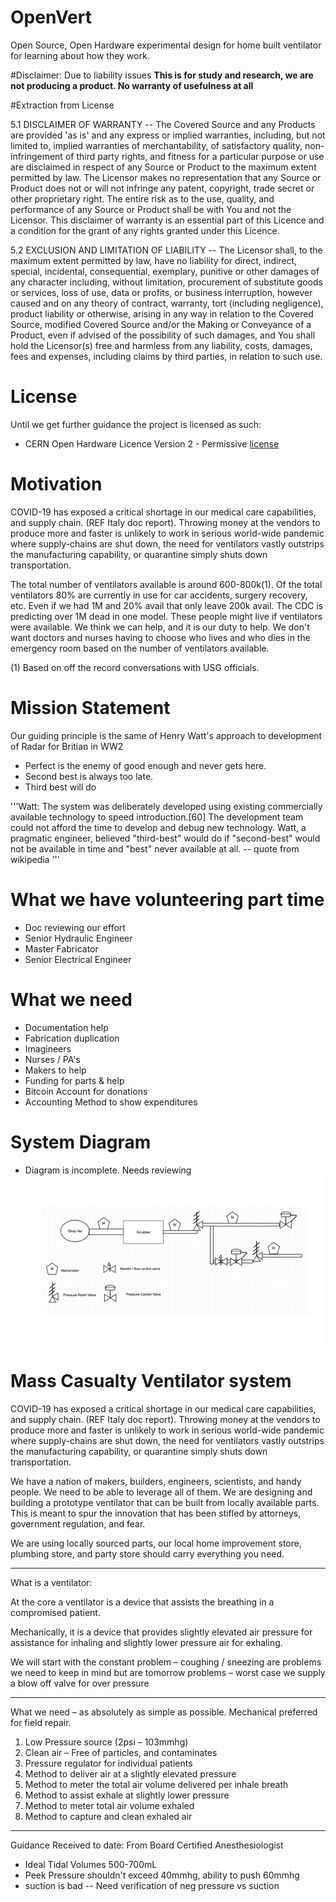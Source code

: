 # OpenVert
Open Source, Open Hardware experimental design for home built ventilator for learning about how they work.

#Disclaimer:
Due to liability issues
**This is for study and research, we are not producing a product. No warranty of usefulness at all**

#Extraction from License

5.1 DISCLAIMER OF WARRANTY -- The Covered Source and any Products
    are provided 'as is' and any express or implied warranties,
    including, but not limited to, implied warranties of
    merchantability, of satisfactory quality, non-infringement of
    third party rights, and fitness for a particular purpose or use
    are disclaimed in respect of any Source or Product to the
    maximum extent permitted by law. The Licensor makes no
    representation that any Source or Product does not or will not
    infringe any patent, copyright, trade secret or other
    proprietary right. The entire risk as to the use, quality, and
    performance of any Source or Product shall be with You and not
    the Licensor. This disclaimer of warranty is an essential part
    of this Licence and a condition for the grant of any rights
    granted under this Licence.

5.2 EXCLUSION AND LIMITATION OF LIABILITY -- The Licensor shall, to
    the maximum extent permitted by law, have no liability for
    direct, indirect, special, incidental, consequential, exemplary,
    punitive or other damages of any character including, without
    limitation, procurement of substitute goods or services, loss of
    use, data or profits, or business interruption, however caused
    and on any theory of contract, warranty, tort (including
    negligence), product liability or otherwise, arising in any way
    in relation to the Covered Source, modified Covered Source
    and/or the Making or Conveyance of a Product, even if advised of
    the possibility of such damages, and You shall hold the
    Licensor(s) free and harmless from any liability, costs,
    damages, fees and expenses, including claims by third parties,
    in relation to such use.


# License
Until we get further guidance the project is licensed as such:
* CERN Open Hardware Licence Version 2 - Permissive [license](/license.md)

# Motivation
COVID-19 has exposed a critical shortage in our medical care capabilities, and supply chain. (REF Italy doc report). Throwing money at the vendors to produce more and faster is unlikely to work in serious world-wide pandemic where supply-chains are shut down, the need for ventilators vastly outstrips the manufacturing capability, or quarantine simply shuts down transportation.


The total number of ventilators available is around 600-800k(1). Of the total ventilators 80% are currently in use for car accidents, surgery recovery, etc. Even if we had 1M and 20% avail that only leave 200k avail. The CDC is predicting over 1M dead in one model. These people might live if ventilators were available. We think we can help, and it is our duty to help. We don't want doctors and nurses having to choose who lives and who dies in the emergency room based on the number of ventilators available.


(1) Based on off the record conversations with USG officials.

# Mission Statement
Our guiding principle is the same of Henry Watt's approach to development of Radar for Britian in WW2
- Perfect is the enemy of good enough and never gets here.
- Second best is always too late.
- Third best will do

'''Watt: The system was deliberately developed using existing commercially available technology to speed introduction.[60] The development team could not afford the time to develop and debug new technology. Watt, a pragmatic engineer, believed "third-best" would do if "second-best" would not be available in time and "best" never available at all. -- quote from wikipedia
'''

# What we have volunteering part time
- Doc reviewing our effort
- Senior Hydraulic Engineer
- Master Fabricator
- Senior Electrical Engineer

# What we need
- Documentation help
- Fabrication duplication
- Imagineers
- Nurses / PA's
- Makers to help
- Funding for parts & help
- Bitcoin Account for donations
- Accounting Method to show expenditures

# System Diagram
- Diagram is incomplete. Needs reviewing
![Parts used](/AirSource/FlowDiagramv1.jpg)

# Mass Casualty Ventilator system

COVID-19 has exposed a critical shortage in our medical care capabilities, and supply chain. (REF Italy doc report). Throwing money at the vendors to produce more and faster is unlikely to work in serious world-wide pandemic where supply-chains are shut down, the need for ventilators vastly outstrips the manufacturing capability, or quarantine simply shuts down transportation.

We have a nation of makers, builders, engineers, scientists, and handy people. We need to be able to leverage all of them. We are designing and building a prototype ventilator that can be built from locally available parts. This is meant to spur the innovation that has been stifled by attorneys, government regulation, and fear.

We are using locally sourced parts, our local home improvement store, plumbing store, and party store should carry everything you need.

-----------

What is a ventilator:

At the core a ventilator is a device that assists the breathing in a compromised patient.

Mechanically, it is a device that provides slightly elevated air pressure for assistance for inhaling and slightly lower pressure air for exhaling.

We will start with the constant problem – coughing / sneezing are problems we need to keep in mind but are tomorrow problems – worst case we supply a blow off valve for over pressure

------------
What we need – as absolutely as simple as possible. Mechanical preferred for field repair.

1)	Low Pressure source (2psi – 103mmhg)
2)	Clean air – Free of particles, and contaminates
3)	Pressure regulator for individual patients
4)	Method to deliver air at a slightly elevated pressure
5)	Method to meter the total air volume delivered per inhale breath
6)	Method to assist exhale at slightly lower pressure
7)	Method to meter total air volume exhaled
8)	Method to capture and clean exhaled air


---------------
Guidance Received to date:
From Board Certified Anesthesiologist
* Ideal Tidal Volumes 500-700mL
* Peek Pressure shouldn't exceed 40mmhg, ability to push 60mmhg
* suction is bad -- Need verification of neg pressure vs suction
